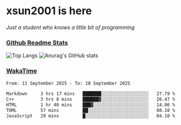 # xsun2001 is here

*Just a student who knows a little bit of programming*

### [Github Readme Stats](https://github.com/anuraghazra/github-readme-stats)

![Top Langs](https://github-readme-stats.vercel.app/api/top-langs/?username=xsun2001&layout=compact&theme=radical) ![Anurag's GitHub stats](https://github-readme-stats.vercel.app/api?username=xsun2001&show_icons=true&theme=radical)

### [WakaTime](https://wakatime.com)

<!--START_SECTION:waka-->

```txt
From: 11 September 2025 - To: 18 September 2025

Markdown     3 hrs 17 mins   ███████░░░░░░░░░░░░░░░░░░   27.79 %
C++          3 hrs 8 mins    ██████▓░░░░░░░░░░░░░░░░░░   26.47 %
HTML         1 hr 40 mins    ███▓░░░░░░░░░░░░░░░░░░░░░   14.06 %
TOML         57 mins         ██░░░░░░░░░░░░░░░░░░░░░░░   08.10 %
JavaScript   29 mins         █░░░░░░░░░░░░░░░░░░░░░░░░   04.10 %
```

<!--END_SECTION:waka-->
